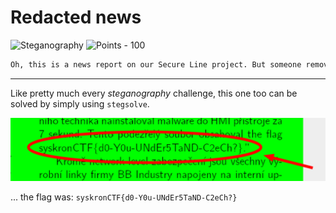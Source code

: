 # Redacted news

![Steganography](https://img.shields.io/badge/Steganography--ffec00?style=for-the-badge) ![Points - 100](https://img.shields.io/badge/Points-100-9cf?style=for-the-badge)

```txt
Oh, this is a news report on our Secure Line project. But someone removed a part of the story?!
```

---

Like pretty much every _steganography_ challenge, this one too can be solved by simply using `stegsolve`.

![stegsolve](./stegsolve.png)

... the flag was: `syskronCTF{d0-Y0u-UNdEr5TaND-C2eCh?}`
